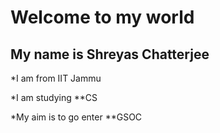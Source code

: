 # Welcome to my world
## My name is Shreyas Chatterjee
*I am from IIT Jammu

*I am studying **CS 

*My aim is to go enter **GSOC
